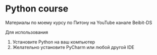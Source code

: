 # Python course
Материалы по моему курсу по Питону на YouTube канале Beibit-DS

Для использования 
1. Установите Python на ваш компьютер
2. Желательно установите PyCharm или любой другой IDE

